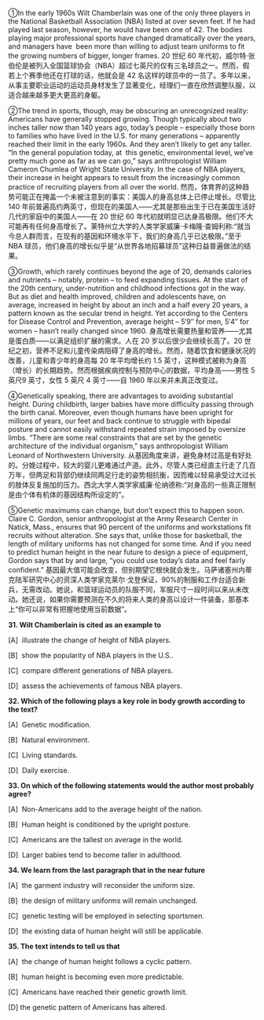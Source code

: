 ①In the early 1960s Wilt Chamberlain was one of the only three players in the National Basketball Association (NBA) listed at over seven feet. If he had played last season, however, he would have been one of 42. The bodies playing major professional sports have changed dramatically over the years, and managers have  been more than willing to adjust team uniforms to fit the growing numbers of bigger, longer frames.
20 世纪 60 年代初，威尔特·张伯伦是被列入全国篮球协会（NBA）超过七英尺的仅有三名球员之一。然而，假若上个赛季他还在打球的话，他就会是 42 名这样的球员中的一员了。多年以来，从事主要职业运动的运动员身材发生了显著变化，经理们一直在欣然调整队服，以适合越来越多更大更高的身躯。

②The trend in sports, though, may be obscuring an unrecognized reality: Americans have generally stopped growing. Though typically about two inches taller now than 140 years ago, today’s people – especially those born to families who have lived in the U.S. for many generations – apparently reached their limit in the early 1960s. And they aren’t likely to get any taller. “In the general population today, at  this genetic, environmental level, we’ve pretty much gone as far as we can go,” says anthropologist William Cameron Chumlea of Wright State University. In the case of NBA players, their increase in height appears to result from the increasingly common practice of recruiting players from all over the world.
然而，体育界的这种趋势可能正在掩盖一个未被注意到的事实：美国人的身高总体上已停止增长。尽管比 140 年前普遍高约两英寸，但现在的美国人——尤其是那些出生于已在美国生活好几代的家庭中的美国人——在 20 世纪 60 年代初就明显已达身高极限。他们不大可能再有任何身高增长了。莱特州立大学的人类学家威廉·卡梅隆·查姆利称:“就当今总人群而言，在现有的基因和环境水平下，我们的身高几乎已达极限。”至于 NBA 球员，他们身高的增长似乎是“从世界各地招募球员”这种日益普遍做法的结果。

③Growth, which rarely continues beyond the age of 20, demands calories and nutrients – notably, protein – to feed expanding tissues. At the start of the 20th century, under-nutrition and childhood infections got in the way. But as diet and health improved, children and adolescents have, on average, increased in height by about an inch and a half every 20 years, a pattern known as the secular trend in height. Yet according to the Centers for Disease Control and Prevention, average height – 5′9″ for men, 5′4″ for women – hasn’t really changed since 1960.
身高增长需要热量和营养——尤其是蛋白质——以满足组织扩展的需求。人在 20 岁以后很少会继续长高了。20 世纪之初，营养不足和儿童传染病阻碍了身高的增长。然而，随着饮食和健康状况的改善，儿童和青少年的身高每 20 年平均增长约 1.5 英寸，这种模式被称为身高（增长）的长期趋势。然而根据疾病控制与预防中心的数据，平均身高——男性 5 英尺9 英寸，女性 5 英尺 4 英寸——自 1960 年以来并未真正改变过。

④Genetically speaking, there are advantages to avoiding substantial height. During childbirth, larger babies have more difficulty passing through the birth canal. Moreover, even though humans have been upright for millions of years, our feet and back continue to struggle with bipedal posture and cannot easily withstand repeated strain imposed by oversize limbs. “There are some real constraints that are set by the genetic architecture of the individual organism,” says anthropologist William Leonard of Northwestern University.
从基因角度来讲，避免身材过高是有好处的。分娩过程中，较大的婴儿更难通过产道。此外，尽管人类已经直主行走了几百万年，但两足和背部仍继续同两足行走的姿势相抗衡，因而难以轻易承受过大过长的肢体反复施加的压力。西北大学人类学家威廉·伦纳德称:“对身高的一些真正限制是由个体有机体的基因结构所设定的”。

⑤Genetic maximums can change, but don’t expect this to happen soon. Claire C. Gordon, senior anthropologist at the Army Research Center in Natick, Mass., ensures that 90 percent of the uniforms and workstations fit recruits without alteration. She says that, unlike those for basketball, the length of military uniforms has not changed for some time. And if you need to predict human height in the near future to design a piece of equipment, Gordon says that by and large, “you could use today’s data and feel fairly confident.”
基因最大值可能会改变，但别期望它根快就会发生。马萨诸塞州内蒂克陆军研究中心的资深人类学家克莱尔·戈登保证，90%的制服和工作台适合新兵，无需改动。她说，和篮球运动员的队服不同，军服尺寸一段时间以来从未改动。她还说，如果你需要预测在不久的将来人类的身高以设计一件装备，那基本上“你可以非常有把握地使用当前数据”。

**31. Wilt Chamberlain is cited as an example to**

[A]  illustrate the change of height of NBA players.

[B]  show the popularity of NBA players in the U.S..

[C]  compare different generations of NBA players.

[D]  assess the achievements of famous NBA players.

**32. Which of the following plays a key role in body growth according to the text?**

[A]  Genetic modification.

[B]  Natural environment.

[C]  Living standards.

[D]  Daily exercise.

**33. On which of the following statements would the author most probably agree?**

[A]  Non-Americans add to the average height of the nation.

[B]  Human height is conditioned by the upright posture.

[C]  Americans are the tallest on average in the world.

[D]  Larger babies tend to become taller in adulthood.

**34. We learn from the last paragraph that in the near future**

[A]  the garment industry will reconsider the uniform size.

[B]  the design of military uniforms will remain unchanged.

[C]  genetic testing will be employed in selecting sportsmen.

[D]  the existing data of human height will still be applicable.

**35. The text intends to tell us that**

[A]  the change of human height follows a cyclic pattern.

[B]  human height is becoming even more predictable.

[C]  Americans have reached their genetic growth limit.

[D]  the genetic pattern of Americans has altered.